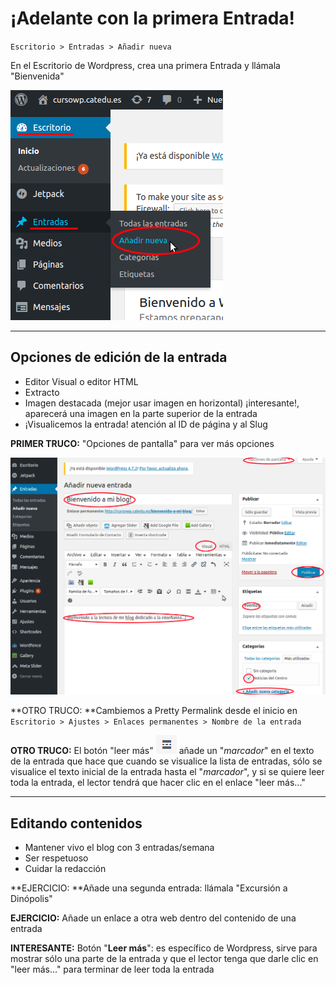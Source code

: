 # ¡Adelante con la primera Entrada!

`Escritorio > Entradas > Añadir nueva`

En el Escritorio de Wordpress, crea una primera Entrada y llámala "Bienvenida"

![](/assets/nueva_entrada.png)

---

## Opciones de edición de la entrada

* Editor Visual o editor HTML
* Extracto
* Imagen destacada \(mejor usar imagen en horizontal\) ¡interesante!, aparecerá una imagen en la parte superior de la entrada
* ¡Visualicemos la entrada! atención al ID de página y al Slug

**PRIMER TRUCO:** "Opciones de pantalla" para ver más opciones

![](/assets/editar_entrada_blog.png)

**OTRO TRUCO: **Cambiemos a Pretty Permalink desde el inicio en `Escritorio > Ajustes > Enlaces permanentes > Nombre de la entrada`

**OTRO TRUCO:** El botón "leer más"  ![](/assets/leer-mas.png) añade un "_marcador_" en el texto de la entrada que hace que cuando se visualice la lista de entradas, sólo se visualice el texto inicial de la entrada hasta el "_marcador_", y si se quiere leer toda la entrada, el lector tendrá que hacer clic en el enlace "leer más..."

---

## Editando contenidos

* Mantener vivo el blog con 3 entradas/semana
* Ser respetuoso
* Cuidar la redacción

**EJERCICIO: **Añade una segunda entrada: llámala "Excursión a Dinópolis"

**EJERCICIO:** Añade un enlace a otra web dentro del contenido de una entrada

**INTERESANTE:** Botón "**Leer más**": es específico de Wordpress, sirve para mostrar sólo una parte de la entrada y que el lector tenga que darle clic en "leer más..." para terminar de leer toda la entrada

